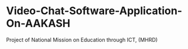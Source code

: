 Video-Chat-Software-Application-On-AAKASH
=========================================

Project of National Mission on Education through ICT, (MHRD) 
